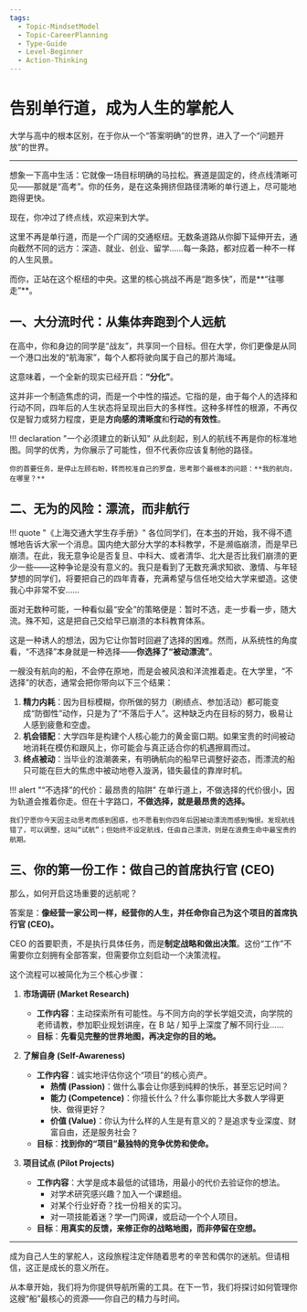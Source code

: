 ```yaml
---
tags:
  - Topic-MindsetModel
  - Topic-CareerPlanning
  - Type-Guide
  - Level-Beginner
  - Action-Thinking
---
```


# 告别单行道，成为人生的掌舵人

大学与高中的根本区别，在于你从一个“答案明确”的世界，进入了一个“问题开放”的世界。

---

想象一下高中生活：它就像一场目标明确的马拉松。赛道是固定的，终点线清晰可见——那就是“高考”。你的任务，是在这条拥挤但路径清晰的单行道上，尽可能地跑得更快。

现在，你冲过了终点线，欢迎来到大学。

这里不再是单行道，而是一个广阔的交通枢纽。无数条道路从你脚下延伸开去，通向截然不同的远方：深造、就业、创业、留学……每一条路，都对应着一种不一样的人生风景。

而你，正站在这个枢纽的中央。这里的核心挑战不再是“跑多快”，而是**“往哪走”**。

## 一、大分流时代：从集体奔跑到个人远航

在高中，你和身边的同学是“战友”，共享同一个目标。但在大学，你们更像是从同一个港口出发的“航海家”，每个人都将驶向属于自己的那片海域。

这意味着，一个全新的现实已经开启：**“分化”**。

这并非一个制造焦虑的词，而是一个中性的描述。它指的是，由于每个人的选择和行动不同，四年后的人生状态将呈现出巨大的多样性。这种多样性的根源，不再仅仅是智力或努力程度，更是**方向感的清晰度**和**行动的有效性**。

!!! declaration "一个必须建立的新认知"
    从此刻起，别人的航线不再是你的标准地图。同学的优秀，为你展示了可能性，但不代表你应该复制他的路径。

    你的首要任务，是停止左顾右盼，转而校准自己的罗盘，思考那个最根本的问题：**我的航向，在哪里？**

## 二、无为的风险：漂流，而非航行

!!! quote "《上海交通大学生存手册》"
    各位同学们，在本[书](https://survivesjtu.gitbook.io/survivesjtumanual/li-zhi-pian/huan-ying-lai-dao-shang-hai-jiao-tong-da-xue)的开始，我不得不遗憾地告诉大家一个消息。国内绝大部分大学的本科教学，不是濒临崩溃，而是早已崩溃。在此，我无意争论是否复旦、中科大、或者清华、北大是否比我们崩溃的更少一些——这种争论是没有意义的。我只是看到了无数充满求知欲、激情、与年轻梦想的同学们，将要把自己的四年青春，充满希望与信任地交给大学来塑造。这使我心中非常不安……

面对无数种可能，一种看似最“安全”的策略便是：暂时不选，走一步看一步，随大流。殊不知，这是把自己交给早已崩溃的本科教育体系。

这是一种诱人的想法，因为它让你暂时回避了选择的困难。然而，从系统性的角度看，“不选择”本身就是一种选择——**你选择了“被动漂流”**。

一艘没有航向的船，不会停在原地，而是会被风浪和洋流推着走。在大学里，“不选择”的状态，通常会把你带向以下三个结果：

1.  **精力内耗**：因为目标模糊，你所做的努力（刷绩点、参加活动）都可能变成“防御性”动作，只是为了“不落后于人”。这种缺乏内在目标的努力，极易让人感到疲惫和空虚。
2.  **机会错配**：大学四年是构建个人核心能力的黄金窗口期。如果宝贵的时间被动地消耗在模仿和跟风上，你可能会与真正适合你的机遇擦肩而过。
3.  **终点被动**：当毕业的浪潮袭来，有明确航向的船早已调整好姿态，而漂流的船只可能在巨大的焦虑中被动地卷入漩涡，错失最佳的靠岸时机。

!!! alert "“不选择”的代价：最昂贵的陷阱"
    在单行道上，不做选择的代价很小，因为轨道会推着你走。但在十字路口，**不做选择，就是最昂贵的选择。**

    我们宁愿你今天因主动思考而感到困惑，也不愿看到你四年后因被动漂流而感到悔恨。发现航线错了，可以调整，这叫“试航”；但始终不设定航线，任由自己漂流，则是在浪费生命中最宝贵的航期。

## 三、你的第一份工作：做自己的首席执行官 (CEO)

那么，如何开启这场重要的远航呢？

答案是：**像经营一家公司一样，经营你的人生，并任命你自己为这个项目的首席执行官 (CEO)。**

CEO 的首要职责，不是执行具体任务，而是**制定战略和做出决策**。这份“工作”不需要你立刻拥有全部答案，但需要你立刻启动一个决策流程。

这个流程可以被简化为三个核心步骤：

1.  **市场调研 (Market Research)**
    *   **工作内容**：主动探索所有可能性。与不同方向的学长学姐交流，向学院的老师请教，参加职业规划讲座，在 B 站 / 知乎上深度了解不同行业……
    *   **目标**：**先看见完整的世界地图，再决定你的目的地。**

2.  **了解自身 (Self-Awareness)**
    *   **工作内容**：诚实地评估你这个“项目”的核心资产。
        *   **热情 (Passion)**：做什么事会让你感到纯粹的快乐，甚至忘记时间？
        *   **能力 (Competence)**：你擅长什么？什么事你能比大多数人学得更快、做得更好？
        *   **价值 (Value)**：你认为什么样的人生是有意义的？是追求专业深度、财富自由，还是服务社会？
    *   **目标**：**找到你的“项目”最独特的竞争优势和使命。**

3.  **项目试点 (Pilot Projects)**
    *   **工作内容**：大学是成本最低的试错场，用最小的代价去验证你的想法。
        *   对学术研究感兴趣？加入一个课题组。
        *   对某个行业好奇？找一份相关的实习。
        *   对一项技能着迷？学一门网课，或启动一个个人项目。
    *   **目标**：**用真实的反馈，来修正你的战略地图，而非停留在空想。**

---

成为自己人生的掌舵人，这段旅程注定伴随着思考的辛苦和偶尔的迷航。但请相信，这正是成长的意义所在。

从本章开始，我们将为你提供导航所需的工具。在下一节，我们将探讨如何管理你这艘“船”最核心的资源——你自己的精力与时间。

